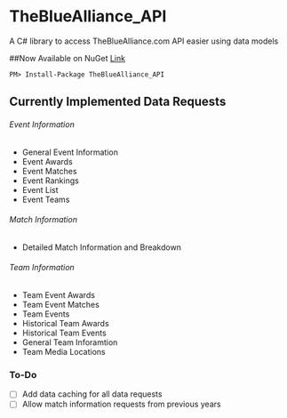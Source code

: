 # TheBlueAlliance_API
A C# library to access TheBlueAlliance.com API easier using data models

##Now Available on NuGet
[Link](https://www.nuget.org/packages/TheBlueAlliance_API/)

```
PM> Install-Package TheBlueAlliance_API
```

## Currently Implemented Data Requests
###### Event Information
-   General Event Information
-   Event Awards
-   Event Matches
-   Event Rankings
-   Event List
-   Event Teams

###### Match Information
-   Detailed Match Information and Breakdown

###### Team Information
-   Team Event Awards
-   Team Event Matches
-   Team Events
-   Historical Team Awards
-   Historical Team Events
-   General Team Inforamtion
-   Team Media Locations

### To-Do
- [ ] Add data caching for all data requests
- [ ] Allow match information requests from previous years
